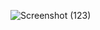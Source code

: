 ![Screenshot (123)](https://github.com/AkunRusak/Tugas-MobileProgramming/assets/75133880/45345afc-586d-4efe-8166-834aa6b1ea9b)
